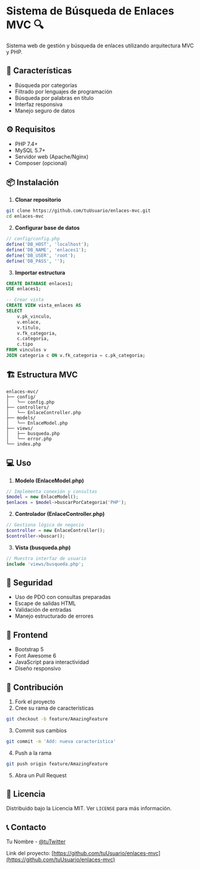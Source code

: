 # Sistema de Búsqueda de Enlaces MVC 🔍

Sistema web de gestión y búsqueda de enlaces utilizando arquitectura MVC y PHP.

## 🚀 Características

- Búsqueda por categorías
- Filtrado por lenguajes de programación
- Búsqueda por palabras en título
- Interfaz responsiva
- Manejo seguro de datos

## ⚙️ Requisitos

- PHP 7.4+
- MySQL 5.7+
- Servidor web (Apache/Nginx)
- Composer (opcional)

## 📦 Instalación

1. **Clonar repositorio**
```bash
git clone https://github.com/tuUsuario/enlaces-mvc.git
cd enlaces-mvc
```

2. **Configurar base de datos**
```php
// config/config.php
define('DB_HOST', 'localhost');
define('DB_NAME', 'enlaces1');
define('DB_USER', 'root');
define('DB_PASS', '');
```

3. **Importar estructura**
```sql
CREATE DATABASE enlaces1;
USE enlaces1;

-- Crear vista
CREATE VIEW vista_enlaces AS
SELECT 
    v.pk_vinculo,
    v.enlace,
    v.titulo,
    v.fk_categoria,
    c.categoria,
    c.tipo
FROM vinculos v
JOIN categoria c ON v.fk_categoria = c.pk_categoria;
```

## 🏗️ Estructura MVC

```
enlaces-mvc/
├── config/
│   └── config.php
├── controllers/
│   └── EnlaceController.php
├── models/
│   └── EnlaceModel.php
├── views/
│   ├── busqueda.php
│   └── error.php
└── index.php
```

## 💻 Uso

1. **Modelo (EnlaceModel.php)**
```php
// Implementa conexión y consultas
$model = new EnlaceModel();
$enlaces = $model->buscarPorCategoria('PHP');
```

2. **Controlador (EnlaceController.php)**
```php
// Gestiona lógica de negocio
$controller = new EnlaceController();
$controller->buscar();
```

3. **Vista (busqueda.php)**
```php
// Muestra interfaz de usuario
include 'views/busqueda.php';
```

## 🔐 Seguridad

- Uso de PDO con consultas preparadas
- Escape de salidas HTML
- Validación de entradas
- Manejo estructurado de errores

## 🎨 Frontend

- Bootstrap 5
- Font Awesome 6
- JavaScript para interactividad
- Diseño responsivo

## 📝 Contribución

1. Fork el proyecto
2. Cree su rama de características
```bash
git checkout -b feature/AmazingFeature
```
3. Commit sus cambios
```bash
git commit -m 'Add: nueva característica'
```
4. Push a la rama
```bash
git push origin feature/AmazingFeature
```
5. Abra un Pull Request

## 📜 Licencia

Distribuido bajo la Licencia MIT. Ver `LICENSE` para más información.

## 📞 Contacto

Tu Nombre - [@tuTwitter](https://twitter.com/tuTwitter)

Link del proyecto: [https://github.com/tuUsuario/enlaces-mvc](https://github.com/tuUsuario/enlaces-mvc)
